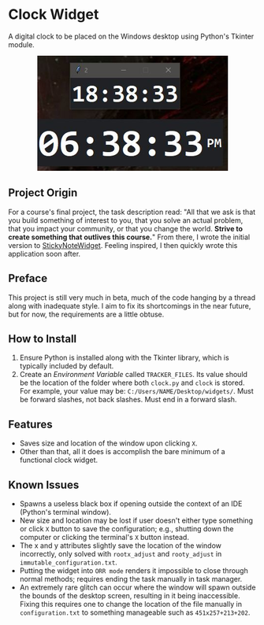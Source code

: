 # Clock Widget
A digital clock to be placed on the Windows desktop using Python's Tkinter module.

<p align="center">
  <img src="images/initialExample.JPG" alt="Example of Clock Widget in action">
</p>

## Project Origin
For a course's final project, the task description read: "All that we ask is that you build something of interest to you, that you solve an actual problem, that you impact your community, or that you change the world. **Strive to create something that outlives this course.**" From there, I wrote the initial version to [StickyNoteWidget](https://github.com/danbsolo/StickyNoteWidget). Feeling inspired, I then quickly wrote this application soon after.

## Preface
This project is still very much in beta, much of the code hanging by a thread along with inadequate style. I aim to fix its shortcomings in the near future, but for now, the requirements are a little obtuse.

## How to Install
1. Ensure Python is installed along with the Tkinter library, which is typically included by default.
2. Create an *Environment Variable* called `TRACKER_FILES`. Its value should be the location of the folder where both `clock.py` and `clock` is stored. For example, your value may be: `C:/Users/NAME/Desktop/widgets/`. 
Must be forward slashes, not back slashes. Must end in a forward slash.

## Features
- Saves size and location of the window upon clicking `X`.
- Other than that, all it does is accomplish the bare minimum of a functional clock widget.

## Known Issues
- Spawns a useless black box if opening outside the context of an IDE (Python's terminal window).
- New size and location may be lost if user doesn't either type something or click `X` button to save the configuration; e.g., shutting down the computer or clicking the terminal's `X` button instead.
- The x and y attributes slightly save the location of the window incorrectly, only solved with `rootx_adjust` and `rooty_adjust` in `immutable_configuration.txt`.
- Putting the widget into `ORR mode` renders it impossible to close through normal methods; requires ending the task manually in task manager.
- An extremely rare glitch can occur where the window will spawn outside the bounds of the desktop screen, resulting in it being inaccessible. Fixing this requires one to change the location of the file manually in `configuration.txt` to something manageable such as `451x257+213+202`.